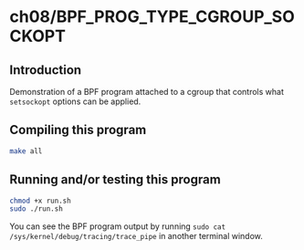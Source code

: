 # ch08/BPF_PROG_TYPE_CGROUP_SOCKOPT

## Introduction

Demonstration of a BPF program attached to a cgroup that controls what `setsockopt` options can be applied.

## Compiling this program

```bash
make all
```

## Running and/or testing this program

```bash
chmod +x run.sh
sudo ./run.sh
```

You can see the BPF program output by running `sudo cat /sys/kernel/debug/tracing/trace_pipe` in another terminal window.